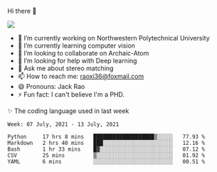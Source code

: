 Hi there 👋

![](https://github-readme-stats.vercel.app/api?username=Raohaocheng)

- 🔭 I’m currently working on Northwestern Polytechnical University
- 🌱 I’m currently learning computer vision
- 👯 I’m looking to collaborate on Archaic-Atom
- 🤔 I’m looking for help with Deep learning
- 💬 Ask me about stereo matching
- 📫 How to reach me: raoxi36@foxmail.com
- 😄 Pronouns: Jack Rao
- ⚡ Fun fact: I can't believe I'm a PHD.

✨ The coding language used in last week
<!--START_SECTION:waka-->
```text
Week: 07 July, 2021 - 13 July, 2021

Python     17 hrs 8 mins   ███████████████████▒░░░░░   77.93 % 
Markdown   2 hrs 40 mins   ███░░░░░░░░░░░░░░░░░░░░░░   12.16 % 
Bash       1 hr 33 mins    █▓░░░░░░░░░░░░░░░░░░░░░░░   07.12 % 
CSV        25 mins         ▒░░░░░░░░░░░░░░░░░░░░░░░░   01.92 % 
YAML       6 mins          ░░░░░░░░░░░░░░░░░░░░░░░░░   00.51 % 
```
<!--END_SECTION:waka-->



